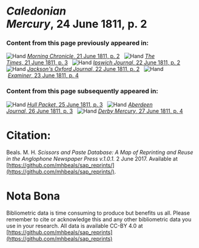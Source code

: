 # *Caledonian Mercury*, 24 June 1811, p. 2  
  
### Content from this page previously appeared in:  
![Hand](http://scissorsandpaste.net/wp-content/uploads/2017/06/smallhandpointer.png) [*Morning Chronicle*, 21 June 1811, p. 2](https://mhbeals.github.io/sap_html/Morning-Chronicle/Morning-Chronicle-21-June-1811-p-2)  
![Hand](http://scissorsandpaste.net/wp-content/uploads/2017/06/smallhandpointer.png) [*The Times*, 21 June 1811, p. 3](https://mhbeals.github.io/sap_html/The-Times/The-Times-21-June-1811-p-3)  
![Hand](http://scissorsandpaste.net/wp-content/uploads/2017/06/smallhandpointer.png) [*Ipswich Journal*, 22 June 1811, p. 2](https://mhbeals.github.io/sap_html/Ipswich-Journal/Ipswich-Journal-22-June-1811-p-2)  
![Hand](http://scissorsandpaste.net/wp-content/uploads/2017/06/smallhandpointer.png) [*Jackson's Oxford Journal*, 22 June 1811, p. 2](https://mhbeals.github.io/sap_html/Jackson's-Oxford-Journal/Jackson's-Oxford-Journal-22-June-1811-p-2)  
![Hand](http://scissorsandpaste.net/wp-content/uploads/2017/06/smallhandpointer.png) [*Examiner*, 23 June 1811, p. 4](https://mhbeals.github.io/sap_html/Examiner/Examiner-23-June-1811-p-4)  
  
### Content from this page subsequently appeared in:  
![Hand](http://scissorsandpaste.net/wp-content/uploads/2017/06/smallhandpointer.png) [*Hull Packet*, 25 June 1811, p. 3](https://mhbeals.github.io/sap_html/Hull-Packet/Hull-Packet-25-June-1811-p-3)  
![Hand](http://scissorsandpaste.net/wp-content/uploads/2017/06/smallhandpointer.png) [*Aberdeen Journal*, 26 June 1811, p. 3](https://mhbeals.github.io/sap_html/Aberdeen-Journal/Aberdeen-Journal-26-June-1811-p-3)  
![Hand](http://scissorsandpaste.net/wp-content/uploads/2017/06/smallhandpointer.png) [*Derby Mercury*, 27 June 1811, p. 4](https://mhbeals.github.io/sap_html/Derby-Mercury/Derby-Mercury-27-June-1811-p-4)  


# Citation: 

Beals. M. H. *Scissors and Paste Database: A Map of Reprinting and Reuse in the Anglophone Newspaper Press v.1.0.1.* 2 June 2017. Available at [https://github.com/mhbeals/sap_reprints/](https://github.com/mhbeals/sap_reprints/). 

# Nota Bona

Bibliometric data is time consuming to produce but benefits us all. Please remember to cite or acknowledge this and any other bibliometric data you use in your research. All data is available CC-BY 4.0 at [https://github.com/mhbeals/sap_reprints](https://github.com/mhbeals/sap_reprints)